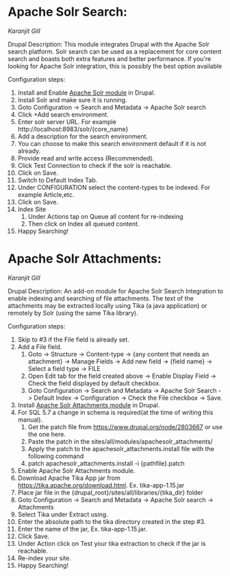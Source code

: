 # Apache Solr Search:
*Karanjit Gill*


Drupal Description: This module integrates Drupal with the Apache Solr search platform. Solr search can be used as a replacement for core content search and boasts both extra features and better performance. If you're looking for Apache Solr integration, this is possibly the best option available

Configuration steps:
1. Install and Enable [Apache Solr module](https://www.drupal.org/project/apachesolr) in Drupal.
2. Install Solr and make sure it is running.
3. Goto Configuration -> Search and Metadata -> Apache Solr search
4. Click +Add search environment.
5. Enter solr server URL. For example http://localhost:8983/solr/{core_name}
6. Add a description for the search environment.
7. You can choose to make this search environment default if it is not already.
8. Provide read and write access (Recommended).
9. Click Test Connection to check if the solr is reachable.
10.  Click on Save.
11. Switch to Default Index Tab.
12. Under CONFIGURATION select the content-types to be indexed. For example Article,etc.
13. Click on Save.
14. Index Site
    1. Under Actions tap on Queue all content for re-indexing
    1. Then click on Index all queued content.
15. Happy Searching!

# Apache Solr Attachments:
*Karanjit Gill*

Drupal Description: An add-on module for Apache Solr Search Integration to enable indexing and searching of file attachments. The text of the attachments may be extracted locally using Tika (a java application) or remotely by Solr (using the same Tika library).

Configuration steps:
1. Skip to #3 if the File field is already set.
2. Add a File field.
    1. Goto -> Structure -> Content-type -> {any content that needs an attachment} -> Manage Fields -> Add new field -> {field name} -> Select a field type -> FILE
    1. Open Edit tab for the field created above -> Enable Display Field -> Check the field displayed by default checkbox.
    1. Goto Configuration -> Search and Metadata -> Apache Solr Search -> Default Index -> Configuration -> Check the File checkbox -> Save.
3. Install [Apache Solr Attachments module](https://www.drupal.org/project/apachesolr_attachments) in Drupal.
4. For SQL 5.7 a change in schema is required(at the time of writing this manual). 
    1. Get the patch file from https://www.drupal.org/node/2803667 or use the one here.
    1. Paste the patch in the sites/all/modules/apachesolr_attachments/
    1. Apply the patch to the  apachesolr_attachments.install file with the following command
    1. patch  apachesolr_attachments.install -i {pathfile}.patch
5. Enable Apache Solr Attachments module.
6. Download Apache Tika App jar from https://tika.apache.org/download.html. Ex. tika-app-1.15.jar
7. Place jar file in the {drupal_root}/sites/all/libraries/{tika_dir} folder
8. Goto Configuration -> Search and Metadata -> Apache Solr search -> Attachments
9. Select Tika under Extract using.
10. Enter the absolute path to the tika directory created in the step #3.
11. Enter the name of the jar, Ex. tika-app-1.15.jar.
12. Click Save.
13. Under Action click on Test your tika extraction to check if the jar is reachable.
14. Re-index your site.
15. Happy Searching!

